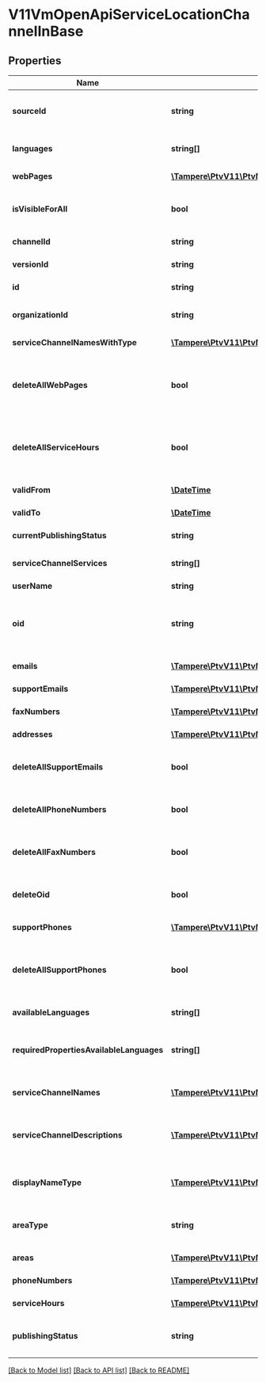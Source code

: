 # V11VmOpenApiServiceLocationChannelInBase

## Properties
Name | Type | Description | Notes
------------ | ------------- | ------------- | -------------
**sourceId** | **string** | External system identifier for this service channel. User needs to be logged in to be able to get/set value. | [optional] 
**languages** | **string[]** | List of languages the service channel is available in (two letter language code). | [optional] 
**webPages** | [**\Tampere\PtvV11\PtvModel\V9VmOpenApiWebPage[]**](V9VmOpenApiWebPage.md) | List of service channel web pages. | [optional] 
**isVisibleForAll** | **bool** | Indicates if channel can be used (referenced within services) by other users from other organizations. | [optional] 
**channelId** | **string** | Gets or sets the special channel identifier. | [optional] 
**versionId** | **string** | The identifier for current version. | [optional] 
**id** | **string** | PTV identifier for the service channel. | [optional] 
**organizationId** | **string** | PTV organization identifier for organization responsible for this service channel. | [optional] 
**serviceChannelNamesWithType** | [**\Tampere\PtvV11\PtvModel\VmOpenApiLocalizedListItem[]**](VmOpenApiLocalizedListItem.md) | Localized list of service channel names. | [optional] 
**deleteAllWebPages** | **bool** | Set to true to delete all existing web pages for the service channel. The WebPages collection should be empty when this property is set to true. | [optional] 
**deleteAllServiceHours** | **bool** | Set to true to delete all existing service hours for the service channel. The ServiceHours collection should be empty when this property is set to true. | [optional] 
**validFrom** | [**\DateTime**](\DateTime.md) | Date when item should be published. | [optional] 
**validTo** | [**\DateTime**](\DateTime.md) | Date when item should be archived. | [optional] 
**currentPublishingStatus** | **string** | Current version publishing status. | [optional] 
**serviceChannelServices** | **string[]** | Internal property for adding service relations for a service channel. | [optional] 
**userName** | **string** | User name. | [optional] 
**oid** | **string** | Service channel OID. Must match the regex @\&quot;^[A-Za-z0-9.-]*$\&quot;.  NOTICE! At the moment the property is only a placeholder. The data is not saved into database! | [optional] 
**emails** | [**\Tampere\PtvV11\PtvModel\VmOpenApiLanguageItem[]**](VmOpenApiLanguageItem.md) | List email addresses for the service channel. | [optional] 
**supportEmails** | [**\Tampere\PtvV11\PtvModel\VmOpenApiLanguageItem[]**](VmOpenApiLanguageItem.md) | List email addresses for the service channel. | [optional] 
**faxNumbers** | [**\Tampere\PtvV11\PtvModel\V4VmOpenApiPhoneSimple[]**](V4VmOpenApiPhoneSimple.md) | Service location contact fax numbers. | [optional] 
**addresses** | [**\Tampere\PtvV11\PtvModel\V9VmOpenApiAddressLocationIn[]**](V9VmOpenApiAddressLocationIn.md) | List of service location addresses. | [optional] 
**deleteAllSupportEmails** | **bool** | Set to true to delete emails. The email property should be empty when this property is set to true. | [optional] 
**deleteAllPhoneNumbers** | **bool** | Set to true to delete phone number. The prohone property should be empty when this property is set to true. | [optional] 
**deleteAllFaxNumbers** | **bool** | Set to true to delete fax number. The fax property should be empty when this property is set to true. | [optional] 
**deleteOid** | **bool** | Set to true to delete OID. The Oid property should be empty when this property is set to true. | [optional] 
**supportPhones** | [**\Tampere\PtvV11\PtvModel\V4VmOpenApiPhone[]**](V4VmOpenApiPhone.md) | List of support phone numbers for the service channel. | [optional] 
**deleteAllSupportPhones** | **bool** | Set to true to delete all existing support phone numbers for the service channel. The SupportPhones collection should be empty when this property is set to true. | [optional] 
**availableLanguages** | **string[]** | Gets or sets available languages | [optional] 
**requiredPropertiesAvailableLanguages** | **string[]** | Internal property to check the languages within required lists: ServiceChannelNames, ServiceChannelDescriptions  and ChannelUrls lists. | [optional] 
**serviceChannelNames** | [**\Tampere\PtvV11\PtvModel\VmOpenApiLocalizedListItem[]**](VmOpenApiLocalizedListItem.md) | List of organization names. Possible type values are: Name, AlternativeName. | [optional] 
**serviceChannelDescriptions** | [**\Tampere\PtvV11\PtvModel\VmOpenApiLocalizedListItem[]**](VmOpenApiLocalizedListItem.md) | List of localized service channel descriptions. Possible type values are: Description, Summary. (Max.Length: 150 Summary). | [optional] 
**displayNameType** | [**\Tampere\PtvV11\PtvModel\VmOpenApiNameTypeByLanguage[]**](VmOpenApiNameTypeByLanguage.md) | List of Display name types (Name or AlternativeName) for each language version of ServiceChannelNames. | [optional] 
**areaType** | **string** | Area type. Possible values are: Nationwide, NationwideExceptAlandIslands or LimitedType. | [optional] 
**areas** | [**\Tampere\PtvV11\PtvModel\VmOpenApiAreaIn[]**](VmOpenApiAreaIn.md) | List of areas. List can contain different types of areas. | [optional] 
**phoneNumbers** | [**\Tampere\PtvV11\PtvModel\V4VmOpenApiPhone[]**](V4VmOpenApiPhone.md) | List of support phone numbers for the service channel. | [optional] 
**serviceHours** | [**\Tampere\PtvV11\PtvModel\V11VmOpenApiServiceHour[]**](V11VmOpenApiServiceHour.md) | List of service channel service hours. | [optional] 
**publishingStatus** | **string** | Service channel publishing status. Values: Draft, Published, Deleted or Modified. | 

[[Back to Model list]](../../README.md#documentation-for-models) [[Back to API list]](../../README.md#documentation-for-api-endpoints) [[Back to README]](../../README.md)

